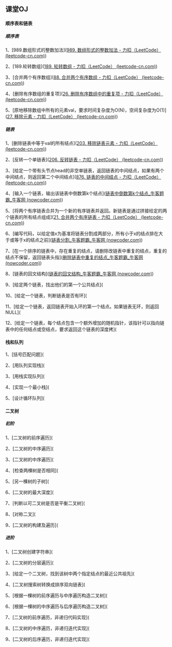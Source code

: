 ##  课堂OJ

####  顺序表和链表

#####  顺序表

1、[989.数组形式的整数加法]([989. 数组形式的整数加法 - 力扣（LeetCode） (leetcode-cn.com)](https://leetcode-cn.com/problems/add-to-array-form-of-integer/))

2、[189.轮转数组]([189. 轮转数组 - 力扣（LeetCode） (leetcode-cn.com)](https://leetcode-cn.com/problems/rotate-array/))

3、[合并两个有序数组]([88. 合并两个有序数组 - 力扣（LeetCode） (leetcode-cn.com)](https://leetcode-cn.com/problems/merge-sorted-array/submissions/))

4、[删除有序数组的重复项]([26. 删除有序数组中的重复项 - 力扣（LeetCode） (leetcode-cn.com)](https://leetcode-cn.com/problems/remove-duplicates-from-sorted-array/))

5、[原地移除数组中所有的元素val，要求时间复杂度为O(N)，空间复杂度为O(1)]([27. 移除元素 - 力扣（LeetCode） (leetcode-cn.com)](https://leetcode-cn.com/problems/remove-element/submissions/))

#####  链表

1、[删除链表中等于val的所有结点]([203. 移除链表元素 - 力扣（LeetCode） (leetcode-cn.com)](https://leetcode-cn.com/problems/remove-linked-list-elements/submissions/))

2、[反转一个单链表]([206. 反转链表 - 力扣（LeetCode） (leetcode-cn.com)](https://leetcode-cn.com/problems/reverse-linked-list/submissions/))

3、[给定一个带有头节点head的非空单链表，返回链表的中间结点，如果有两个中间结点，则返回第二个中间结点]([876. 链表的中间结点 - 力扣（LeetCode） (leetcode-cn.com)](https://leetcode-cn.com/problems/middle-of-the-linked-list/submissions/))

4、[输入一个链表，输出该链表中倒数第k个结点]([链表中倒数第k个结点_牛客题霸_牛客网 (nowcoder.com)](https://www.nowcoder.com/practice/529d3ae5a407492994ad2a246518148a?tpId=13&&tqId=11167&rp=2&ru=/activity/oj&qru=/ta/coding-interviews/question-ranking))

5、[将两个有序链表合并为一个新的有序链表并返回。新链表是通过拼接给定的两个链表的所有结点组成]([21. 合并两个有序链表 - 力扣（LeetCode） (leetcode-cn.com)](https://leetcode-cn.com/problems/merge-two-sorted-lists/submissions/))

6、[编写代码，以给定值x为基准将链表分割成两部分，所有小于x的结点排在大于或等于x的结点之前]([链表分割_牛客题霸_牛客网 (nowcoder.com)](https://www.nowcoder.com/practice/0e27e0b064de4eacac178676ef9c9d70?tpId=8&&tqId=11004&rp=2&ru=/activity/oj&qru=/ta/cracking-the-coding-interview/question-ranking))

7、[在一个排序的链表中，存在重复的结点，请删除改链表中重复的结点，重复的结点不保留，返回链表头指]([删除链表中重复的结点_牛客题霸_牛客网 (nowcoder.com)](https://www.nowcoder.com/practice/fc533c45b73a41b0b44ccba763f866ef?tpId=13&&tqId=11209&rp=1&ru=/activity/oj&qru=/ta/coding-interviews/question-ranking))

8、[链表的回文结构]([链表的回文结构_牛客题霸_牛客网 (nowcoder.com)](https://www.nowcoder.com/practice/d281619e4b3e4a60a2cc66ea32855bfa?tpId=49&&tqId=29370&rp=1&ru=/activity/oj&qru=/ta/2016test/question-ranking))

9、[给定两个链表，找出他们的第一个公共结点](

10、[给定一个链表，判断链表是否有环](

11、[给定一个链表，返回链表开始入环的第一个结点。如果链表无环，则返回NULL](

12、[给定一个链表，每个结点包含一个额外增加的随机指针，该指针可以指向链表中的任何结点或空结点，要求返回这个链表的深度拷](



####  栈和队列

1、[括号匹配问题](

2、[用队列实现栈](

3、[用栈实现队列](

4、[实现一个最小栈](

5、[设计循环队列](

####  二叉树

#####  初阶

1、[二叉树的前序遍历](

2、[二叉树的中序遍历](

3、[二叉树的中序遍历](

4、[检查两棵树是否相同](

5、[另一棵树的子树](

6、[二叉树的最大深度](

7、[判断以可二叉树是否是平衡二叉树](

8、[对称二叉](

9、[二叉树的构建及遍历](

#####  进阶

1、[二叉树创建字符串](

2、[二叉树的分层遍历](

3、[给定一个二叉树，找到该树中两个指定结点的最近公共祖先](

4、[二叉树搜索树转换成排序双向链表](

5、[根据一棵树的前序遍历与中序遍历构造二叉树](

6、[根据一棵树的中序遍历与后序遍历构造二叉树](

7、[二叉树的前序遍历，非递归代码实现](

8、[二叉树的中序遍历，非递归迭代实现](

9、[二叉树的后序遍历，非递归迭代实现](



